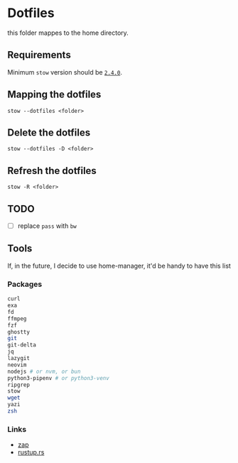 # Dotfiles

this folder mappes to the home directory.

## Requirements

Minimum `stow` version should be [`2.4.0`](https://github.com/aspiers/stow/issues/33).

## Mapping the dotfiles

`stow --dotfiles <folder>`

## Delete the dotfiles

`stow --dotfiles -D <folder>`

## Refresh the dotfiles

`stow -R <folder>`


## TODO

- [ ]  replace `pass` with `bw`

## Tools

If, in the future, I decide to use home-manager, it'd be handy to have this list

### Packages

```bash
curl
exa
fd
ffmpeg
fzf
ghostty
git
git-delta
jq
lazygit
neovim
nodejs # or nvm, or bun
python3-pipenv # or python3-venv
ripgrep
stow
wget
yazi
zsh
```

### Links

- [zap](https://www.zapzsh.com/)
- [rustup.rs](https://rustup.rs/)
